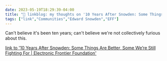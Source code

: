 ---date: 2023-05-19T18:29:39-04:00title: "🔗 linkblog: my thoughts on '10 Years After Snowden: Some Things Are Better, Some We’re Still Fighting For | Electronic Frontier Foundation'"tags: ["link","Communities","Edward Snowden","EFF"]---Can't believe it's been ten years; can't believe we're not collectively furious about this.   [link to '10 Years After Snowden: Some Things Are Better, Some We’re Still Fighting For | Electronic Frontier Foundation'](https://www.eff.org/deeplinks/2023/05/10-years-after-snowden-some-things-are-better-some-were-still-fighting)